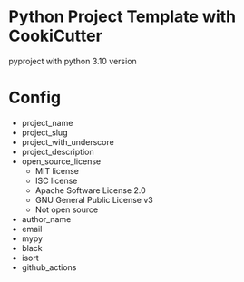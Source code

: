 # Python Project Template with CookiCutter

pyproject with python 3.10 version

# Config
- project_name
- project_slug
- project_with_underscore
- project_description
- open_source_license
    - MIT license
    - ISC license
    - Apache Software License 2.0
    - GNU General Public License v3
    - Not open source
- author_name
- email
- mypy
- black
- isort
- github_actions
